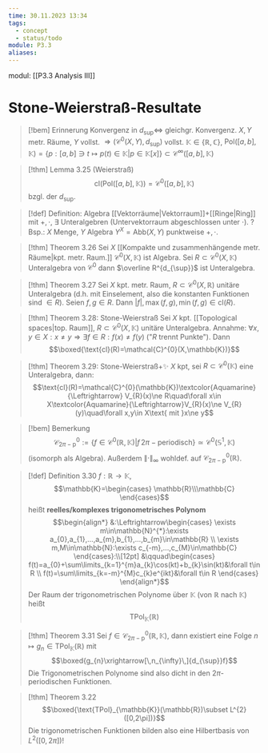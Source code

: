 ```yaml
---
time: 30.11.2023 13:34
tags:
  - concept
  - status/todo
module: P3.3
aliases:
---
```

modul: [[P3.3 Analysis III]]
# Stone-Weierstraß-Resultate

>[!bem] Erinnerung
>Konvergenz in $d_{\text{sup}}\Leftrightarrow$ gleichgr. Konvergenz. $X,Y$ metr. Räume, $Y$ vollst. $\Rightarrow(\mathcal{C}^{0}(X,Y),d_{\text{sup}})$ vollst. $\mathbb{K}\in\{\mathbb{R},\mathbb{C}\}$, $\text{Pol}([a,b],\mathbb{K})=\{p:[a,b]\ni t\mapsto p(t)\in\mathbb{K}\vert p\in\mathbb{K}[x]\}\subset\mathcal{C}^{\infty}([a,b],\mathbb{K})$

>[!thm] Lemma 3.25 (Weierstraß)
>$$\text{cl}(\text{Pol}([a,b],\mathbb{K}))=\mathcal{C}^{0}([a,b],\mathbb{K})$$bzgl. der $d_{\text{sup}}$.

>[!def] Definition: Algebra
>[[Vektorräume|Vektorraum]]+[[Ringe|Ring]] mit $+,\cdot$, $\exists$ Unteralgebren (Untervektorraum abgeschlossen unter $\cdot$). ? Bsp.: $X$ Menge, $Y$ Algebra $Y^{X}=\text{Abb}(X,Y)$ punktweise $+,\cdot$.

>[!thm] Theorem 3.26
>Sei $X$ [[Kompakte und zusammenhängende metr. Räume|kpt. metr. Raum.]] $\mathcal{C}^{0}(X,\mathbb{K})$ ist Algebra. Sei $R\subset\mathcal{C}^{0}(X,\mathbb{K})$ Unteralgebra von $\mathcal{C}^{0}$ dann $\overline R^{d_{\sup}}$ ist Unteralgebra.

>[!thm] Theorem 3.27
>Sei $X$ kpt. metr. Raum, $R\subset\mathcal{C}^{0}(X,\mathbb{R})$ unitäre Unteralgebra (d.h. mit Einselement, also die konstanten Funktionen sind $\in R$). Seien $f,g\in R$. Dann $|f|,\max(f,g),\min(f,g)\in\text{cl}(R)$.

>[!thm] Theorem 3.28: Stone-Weierstraß
>Sei $X$ kpt. [[Topological spaces|top. Raum]], $R\subset\mathcal{C}^{0}(X,\mathbb{K})$ unitäre Unteralgebra. Annahme: $\forall x,y\in X:x\ne y\Rightarrow\exists f\in R:f(x)\ne f(y)$ ("$R$ trennt Punkte"). Dann $$\boxed{\text{cl}(R)=\mathcal{C}^{0}(X,\mathbb{K})}$$

>[!thm] Theorem 3.29: Stone-Weierstraß+✨
>$X$ kpt, sei $R\subset\mathcal{C}^{0}(\mathbb{K})$ eine Unteralgebra, dann: $$\text{cl}(R)=\mathcal{C}^{0}(\mathbb{K})\textcolor{Aquamarine}{\Leftrightarrow} V_{R}(x)\ne R\quad\forall x\in X\textcolor{Aquamarine}{\Leftrightarrow}V_{R}(x)\ne V_{R}(y)\quad\forall x,y\in X\text{ mit }x\ne y$$

>[!bem] Bemerkung
>$$\mathcal{C}^{0}_{2\pi-\text{p}}:=\{f\in\mathcal{C}^{0}(\mathbb{R},\mathbb{K})\vert f\,2\pi-\text{periodisch}\}\simeq\mathcal{C}^{0}(\mathbb{S}^{1},\mathbb{K})$$
>(isomorph als Algebra). Außerdem $\left\lVert\cdot\right\rVert_{\infty}$ wohldef. auf $\mathcal{C}^{0}_{2\pi-\text{p}}(\mathbb{R})$.

>[!def] Definition 3.30
>$f:\mathbb{R}\rightarrow\mathbb{K}$, $$\mathbb{K}=\begin{cases}
\mathbb{R}\\\mathbb{C}
\end{cases}$$ heißt **reelles/komplexes trigonometrisches Polynom** $$\begin{align*}
&:\Leftrightarrow\begin{cases}
\exists m\in\mathbb{N}^{*}:\exists a_{0},a_{1},...,a_{m},b_{1},...,b_{m}\in\mathbb{R} \\
\exists m,M\in\mathbb{N}:\exists c_{-m},...,c_{M}\in\mathbb{C}
\end{cases}:\\[12pt]
&\qquad\begin{cases}
f(t)=a_{0}+\sum\limits_{k=1}^{m}a_{k}\cos(kt)+b_{k}\sin(kt)&\forall t\in R \\
f(t)=\sum\limits_{k=-m}^{M}c_{k}e^{ikt}&\forall t\in R
\end{cases}
\end{align*}$$
>Der Raum der trigonometrischen Polynome über $\mathbb{K}$ (von $\mathbb{R}$ nach $\mathbb{K}$) heißt $$\text{TPol}_{\mathbb{K}}(\mathbb{R})$$

>[!thm] Theorem 3.31
>Sei $f\in\mathcal{C}^{0}_{2\pi-\text{p}}(\mathbb{R},\mathbb{K})$, dann existiert eine Folge $n\mapsto g_{n}\in\text{TPol}_{\mathbb{K}}(\mathbb{R})$ mit $$\boxed{g_{n}\xrightarrow[\,n_{\infty}\,]{d_{\sup}}f}$$
>Die Trigonometrischen Polynome sind also dicht in den $2\pi$-periodischen Funktionen.

>[!thm] Theorem 3.22
>$$\boxed{\text{TPol}_{\mathbb{K}}(\mathbb{R})\subset L^{2}([0,2\pi])}$$
>Die trigonometrischen Funktionen bilden also eine Hilbertbasis von $L^{2}([0,2\pi])$!

